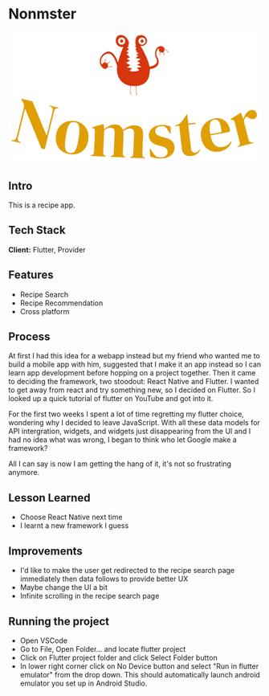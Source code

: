 # Nonmster
![Logo](assets/images/logo.png)

## Intro
This is a recipe app.

## Tech Stack
**Client:** Flutter, Provider

## Features
- Recipe Search
- Recipe Recommendation
- Cross platform

## Process
At first I had this idea for a webapp instead but my friend who wanted me to build a mobile app with him, suggested that I make it an app instead so
I can learn app development before hopping on a project together. Then it came to deciding the framework, two stoodout: React Native and Flutter.
I wanted to get away from react and try something new, so I decided on Flutter. So I looked up a quick tutorial of flutter on YouTube and got into it.

For the first two weeks I spent a lot of time regretting my flutter choice, wondering why I decided to leave JavaScript. With all these data models for API intergration, widgets, and widgets just disappearing from the UI and I had no idea what was wrong, I began to think who let Google make a framework?

All I can say is now I am getting the hang of it, it's not so frustrating anymore.

## Lesson Learned
- Choose React Native next time
- I learnt a new framework I guess

## Improvements
- I'd like to make the user get redirected to the recipe search page immediately then data follows to provide better UX
- Maybe change the UI a bit
- Infinite scrolling in the recipe search page

## Running the project
- Open VSCode
- Go to File, Open Folder... and locate flutter project
- Click on Flutter project folder and click Select Folder button
- In lower right corner click on No Device button and select "Run in flutter emulator" from the drop down. This should automatically launch android emulator you set up in Android Studio.

